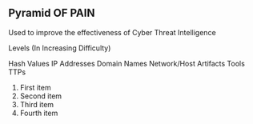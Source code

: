 ## Pyramid OF PAIN

Used to improve the effectiveness of Cyber Threat Intelligence

Levels (In Increasing Difficulty)

Hash Values 
IP Addresses
Domain Names
Network/Host Artifacts
Tools
TTPs

<ol>
  <li>First item</li>
  <li>Second item</li>
  <li>Third item</li>
  <li>Fourth item</li>
</ol>
